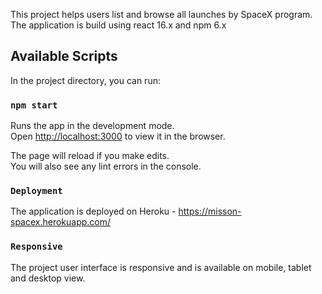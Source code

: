 This project helps users list and browse all launches by SpaceX program. The application is build using react 16.x and npm 6.x

## Available Scripts

In the project directory, you can run:

### `npm start`

Runs the app in the development mode.<br />
Open [http://localhost:3000](http://localhost:3000) to view it in the browser.

The page will reload if you make edits.<br />
You will also see any lint errors in the console.

### `Deployment`

The application is deployed on Heroku - https://misson-spacex.herokuapp.com/

### `Responsive`

The project user interface is responsive and is available on mobile, tablet and desktop view.

